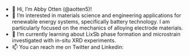 - 👋 Hi, I’m Abby Otten (@aotten5)!
- 👀 I’m interested in materials science and engineering applications for renewable energy systems, specifically battery technology. I am particularly focused on the mechanics of alloying electrode materials.
- 🌱 I’m currently learning about LixSb phase formation and microstrain investigated with in-situ XRD experiments.
- 📫 You can reach me on Twitter and Linkedin: 

<!---
aotten5/aotten5 is a ✨ special ✨ repository because its `README.md` (this file) appears on your GitHub profile.
You can click the Preview link to take a look at your changes.
--->
